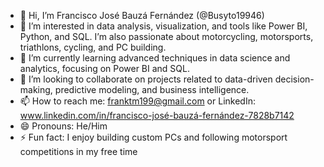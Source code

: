 - 👋 Hi, I’m Francisco José Bauzá Fernández (@Busyto19946)
- 👀 I’m interested in data analysis, visualization, and tools like Power BI, Python, and SQL. I’m also passionate about motorcycling, motorsports, triathlons, cycling, and PC building.
- 🌱 I’m currently learning advanced techniques in data science and analytics, focusing on Power BI and SQL.
- 💞️ I’m looking to collaborate on projects related to data-driven decision-making, predictive modeling, and business intelligence.
- 📫 How to reach me: franktm199@gmail.com or LinkedIn: www.linkedin.com/in/francisco-josé-bauzá-fernández-7828b7142
- 😄 Pronouns: He/Him
- ⚡ Fun fact: I enjoy building custom PCs and following motorsport competitions in my free time

<!---
Busyto19946/Busyto19946 is a ✨ special ✨ repository because its `README.md` (this file) appears on your GitHub profile.
You can click the Preview link to take a look at your changes.
--->

